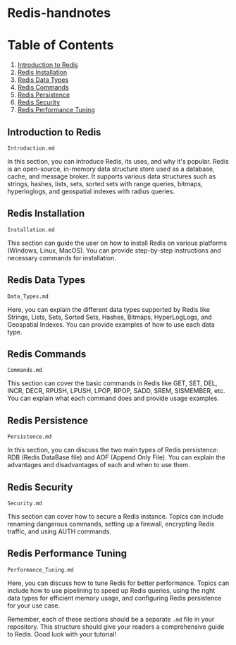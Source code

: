 # Redis-handnotes

# Table of Contents

1. [Introduction to Redis](#introduction-to-redis)
2. [Redis Installation](#redis-installation)
3. [Redis Data Types](#redis-data-types)
4. [Redis Commands](#redis-commands)
5. [Redis Persistence](#redis-persistence)
6. [Redis Security](#redis-security)
7. [Redis Performance Tuning](#redis-performance-tuning)

## Introduction to Redis

`Introduction.md`

In this section, you can introduce Redis, its uses, and why it's popular. Redis is an open-source, in-memory data structure store used as a database, cache, and message broker. It supports various data structures such as strings, hashes, lists, sets, sorted sets with range queries, bitmaps, hyperloglogs, and geospatial indexes with radius queries.

## Redis Installation

`Installation.md`

This section can guide the user on how to install Redis on various platforms (Windows, Linux, MacOS). You can provide step-by-step instructions and necessary commands for installation.

## Redis Data Types

`Data_Types.md`

Here, you can explain the different data types supported by Redis like Strings, Lists, Sets, Sorted Sets, Hashes, Bitmaps, HyperLogLogs, and Geospatial Indexes. You can provide examples of how to use each data type.

## Redis Commands

`Commands.md`

This section can cover the basic commands in Redis like GET, SET, DEL, INCR, DECR, RPUSH, LPUSH, LPOP, RPOP, SADD, SREM, SISMEMBER, etc. You can explain what each command does and provide usage examples.

## Redis Persistence

`Persistence.md`

In this section, you can discuss the two main types of Redis persistence: RDB (Redis DataBase file) and AOF (Append Only File). You can explain the advantages and disadvantages of each and when to use them.

## Redis Security

`Security.md`

This section can cover how to secure a Redis instance. Topics can include renaming dangerous commands, setting up a firewall, encrypting Redis traffic, and using AUTH commands.

## Redis Performance Tuning

`Performance_Tuning.md`

Here, you can discuss how to tune Redis for better performance. Topics can include how to use pipelining to speed up Redis queries, using the right data types for efficient memory usage, and configuring Redis persistence for your use case.

Remember, each of these sections should be a separate `.md` file in your repository. This structure should give your readers a comprehensive guide to Redis. Good luck with your tutorial!
